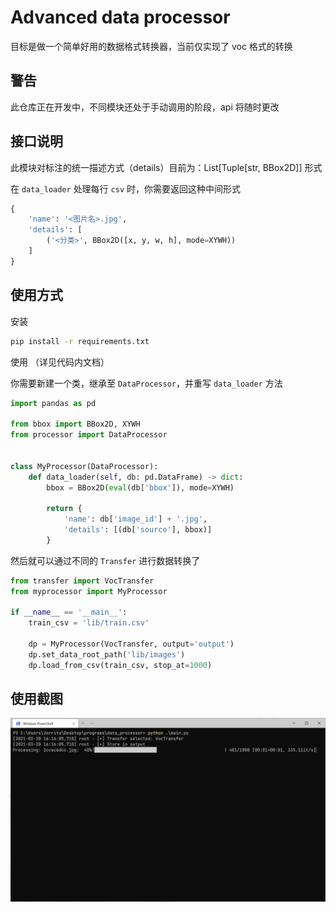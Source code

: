 # Advanced data processor

目标是做一个简单好用的数据格式转换器，当前仅实现了 voc 格式的转换



## 警告

此仓库正在开发中，不同模块还处于手动调用的阶段，api 将随时更改



## 接口说明

此模块对标注的统一描述方式（details）目前为：List[Tuple[str, BBox2D]] 形式

在 `data_loader` 处理每行 `csv` 时，你需要返回这种中间形式

```python
{
    'name': '<图片名>.jpg',
    'details': [
        ('<分类>', BBox2D([x, y, w, h], mode=XYWH))
    ]
}
```



## 使用方式
安装
```bash
pip install -r requirements.txt
```

使用 （详见代码内文档）

你需要新建一个类，继承至 `DataProcessor`，并重写 `data_loader` 方法

```python
import pandas as pd

from bbox import BBox2D, XYWH
from processor import DataProcessor


class MyProcessor(DataProcessor):
    def data_loader(self, db: pd.DataFrame) -> dict:
        bbox = BBox2D(eval(db['bbox']), mode=XYWH)

        return {
            'name': db['image_id'] + '.jpg',
            'details': [(db['source'], bbox)]
        }
```

然后就可以通过不同的 `Transfer` 进行数据转换了

```python
from transfer import VocTransfer
from myprocessor import MyProcessor

if __name__ == '__main__':
    train_csv = 'lib/train.csv'

    dp = MyProcessor(VocTransfer, output='output')
    dp.set_data_root_path('lib/images')
    dp.load_from_csv(train_csv, stop_at=1000)
```



## 使用截图

![screenshot](imgs/screenshot1.png)